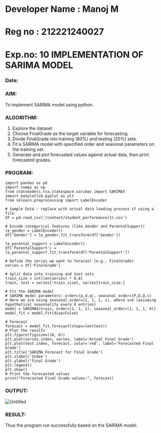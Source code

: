# Developer Name : Manoj M
# Reg no : 212221240027
# Exp.no: 10   IMPLEMENTATION OF SARIMA MODEL
### Date: 
### AIM:
To implement SARIMA model using python.
### ALGORITHM:
1. Explore the dataset
2. Choose FinalGrade as the target variable for forecasting.
3. Divide FinalGrade into training (80%) and testing (20%) sets.
4. Fit a SARIMA model with specified order and seasonal parameters on the training set.
5. Generate and plot forecasted values against actual data, then print forecasted grades.
### PROGRAM:
```# Import necessary libraries
import pandas as pd
import numpy as np
from statsmodels.tsa.statespace.sarimax import SARIMAX
import matplotlib.pyplot as plt
from sklearn.preprocessing import LabelEncoder

# Sample Data - replace with actual data loading process if using a file
df = pd.read_csv('/content/student_performance(1).csv')

# Encode categorical features (like Gender and ParentalSupport)
le_gender = LabelEncoder()
df['Gender'] = le_gender.fit_transform(df['Gender'])

le_parental_support = LabelEncoder()
df['ParentalSupport'] = le_parental_support.fit_transform(df['ParentalSupport'])

# Define the series we want to forecast (e.g., FinalGrade)
series = df['FinalGrade']

# Split data into training and test sets
train_size = int(len(series) * 0.8)
train, test = series[:train_size], series[train_size:]

# Fit the SARIMA model
# SARIMA model parameters: order=(p,d,q), seasonal_order=(P,D,Q,s)
# Here we are using seasonal_order=(1, 1, 1, s), where s=4 (assuming hypothetical seasonality every 4 entries)
model = SARIMAX(train, order=(1, 1, 1), seasonal_order=(1, 1, 1, 4))
model_fit = model.fit(disp=False)

# Forecast
forecast = model_fit.forecast(steps=len(test))
# Plot the results
plt.figure(figsize=(10, 6))
plt.plot(series.index, series, label='Actual Final Grade')
plt.plot(test.index, forecast, color='red', label='Forecasted Final Grade')
plt.title('SARIMA Forecast for Final Grade')
plt.xlabel('Index')
plt.ylabel('Final Grade')
plt.legend()
plt.show()
# Print the forecasted values
print("Forecasted Final Grade values:", forecast)
```

### OUTPUT:
![Untitled](https://github.com/user-attachments/assets/eaac590f-4bd3-485c-85d1-a31005729504)


### RESULT:
Thus the program run successfully based on the SARIMA model.
